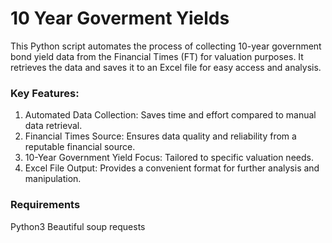 # 10 Year Goverment Yields

This Python script automates the process of collecting 10-year government bond yield data from the Financial Times (FT) for valuation purposes. It retrieves the data and saves it to an Excel file for easy access and analysis.

### Key Features:

1. Automated Data Collection: Saves time and effort compared to manual data retrieval.
2. Financial Times Source: Ensures data quality and reliability from a reputable financial source.
3. 10-Year Government Yield Focus: Tailored to specific valuation needs.
4. Excel File Output: Provides a convenient format for further analysis and manipulation.

### Requirements

Python3
Beautiful soup
requests
